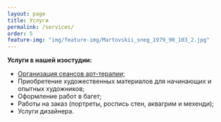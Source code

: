 ```yaml
---
layout: page
title: Услуги
permalink: /services/
order: 5
feature-img: "img/feature-img/Martovskii_sneg_1979_90_103_2.jpg"
---
```

<strong>Услуги в нашей изостудии:</strong>
<ul>
  <li><a href="/programm/index.html#art-therapy">Организация сеансов арт-терапии;</a></li>
  <li>Приобретение художественных материалов для начинающих и опытных художников;</li>
  <li>Оформление работ в багет;</li>
  <li>Работы на заказ (портреты, роспись стен, аквагрим и мехенди);</li>
  <li>Услуги дизайнера.</li>
</ul>
